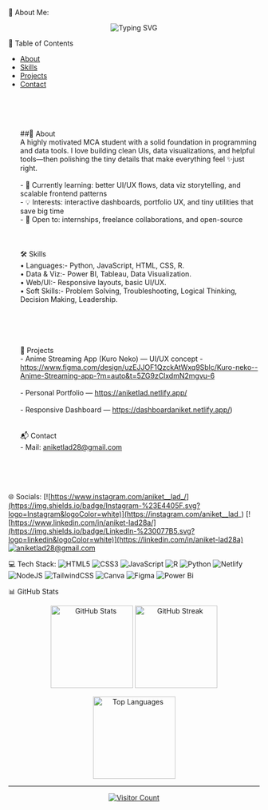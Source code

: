 💫 About Me:
<p align="center">
  <img src="https://readme-typing-svg.herokuapp.com?font=Fira+Code&size=26&duration=3000&pause=1000&color=0bf800&center=true&vCenter=true&width=500&lines=Hi+I'm+Aniket+Lad;Web+Developer;Data+Analyst;UI+UX+Developer" alt="Typing SVG" />
</p>

   📌 Table of Contents

- [About](#-About)
- [Skills](#-skills)
- [Projects](#-projects)
- [Contact](#-contact)
<br></p><br><br><br><br>##👋 About<br>A highly motivated MCA student with a solid foundation in programming and data tools. I love building clean UIs, data visualizations, and helpful tools—then polishing the tiny details that make everything feel ✨just right.<br><br>- 🌱 Currently learning: better UI/UX flows, data viz storytelling, and scalable frontend patterns  <br>- 💡 Interests: interactive dashboards, portfolio UX, and tiny utilities that save big time  <br>- 🤝 Open to: internships, freelance collaborations, and open-source<br><br><br><br>🛠 Skills<br> • Languages:- Python, JavaScript, HTML, CSS, R.  <br> • Data & Viz:- Power BI, Tableau, Data Visualization.  <br> • Web/UI:- Responsive layouts, basic UI/UX.  <br> • Soft Skills:- Problem Solving, Troubleshooting, Logical Thinking, Decision Making, Leadership.<br><br> <br><br><br><br>🚀 Projects<br>- Anime Streaming App (Kuro Neko) — UI/UX concept - https://www.figma.com/design/uzEJJOF1QzckAtWxq9Sblc/Kuro-neko--Anime-Streaming-app-?m=auto&t=5ZG9zClxdmN2mgvu-6  <br><br>- Personal Portfolio — https://aniketlad.netlify.app/  <br><br>- Responsive Dashboard — https://dashboardaniket.netlify.app/)<br><br><!--<br><p><br>  <img src="https://github-readme-stats.vercel.app/api?username=USERNAME&show_icons=true&hide_border=true" height="160"><br>  <img src="https://github-readme-streak-stats.herokuapp.com/?user=USERNAME&hide_border=true" height="160"><br></p><br>--><br>📬 Contact<br>- Mail: aniketlad28@gmail.com<br><br><br><br><br>


🌐 Socials:
[![https://www.instagram.com/aniket__lad_/](https://img.shields.io/badge/Instagram-%23E4405F.svg?logo=Instagram&logoColor=white)](https://instagram.com/aniket__lad_) [![https://www.linkedin.com/in/aniket-lad28a/](https://img.shields.io/badge/LinkedIn-%230077B5.svg?logo=linkedin&logoColor=white)](https://linkedin.com/in/aniket-lad28a) [![ aniketlad28@gmail.com](https://img.shields.io/badge/Email-D14836?logo=gmail&logoColor=white)](mailto:aniketlad28@gmail.com) 

💻 Tech Stack:
![HTML5](https://img.shields.io/badge/html5-%23E34F26.svg?style=plastic&logo=html5&logoColor=white) ![CSS3](https://img.shields.io/badge/css3-%231572B6.svg?style=plastic&logo=css3&logoColor=white) ![JavaScript](https://img.shields.io/badge/javascript-%23323330.svg?style=plastic&logo=javascript&logoColor=%23F7DF1E) ![R](https://img.shields.io/badge/r-%23276DC3.svg?style=plastic&logo=r&logoColor=white) ![Python](https://img.shields.io/badge/python-3670A0?style=plastic&logo=python&logoColor=ffdd54) ![Netlify](https://img.shields.io/badge/netlify-%23000000.svg?style=plastic&logo=netlify&logoColor=#00C7B7) ![NodeJS](https://img.shields.io/badge/node.js-6DA55F?style=plastic&logo=node.js&logoColor=white) ![TailwindCSS](https://img.shields.io/badge/tailwindcss-%2338B2AC.svg?style=plastic&logo=tailwind-css&logoColor=white) ![Canva](https://img.shields.io/badge/Canva-%2300C4CC.svg?style=plastic&logo=Canva&logoColor=white) ![Figma](https://img.shields.io/badge/figma-%23F24E1E.svg?style=plastic&logo=figma&logoColor=white) ![Power Bi](https://img.shields.io/badge/power_bi-F2C811?style=plastic&logo=powerbi&logoColor=black)


📊 GitHub Stats

<p align="center">
  <img src="https://github-readme-stats.vercel.app/api?username=The-Aniketlad&theme=nightowl&hide_border=false&include_all_commits=false&count_private=false" alt="GitHub Stats" height="165"/>
  <img src="https://nirzak-streak-stats.vercel.app/?user=The-Aniketlad&theme=nightowl&hide_border=false" alt="GitHub Streak" height="165"/>
</p>

<p align="center">
  <img src="https://github-readme-stats.vercel.app/api/top-langs/?username=The-Aniketlad&theme=nightowl&hide_border=false&include_all_commits=false&count_private=false&layout=compact" alt="Top Languages" height="165"/>
</p>

---

<p align="center">
  <a href="https://visitcount.itsvg.in">
    <img src="https://visitcount.itsvg.in/api?id=The-Aniketlad&icon=1&color=3" alt="Visitor Count"/>
  </a>
</p>
